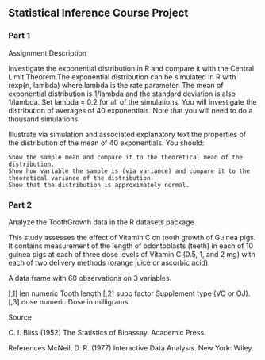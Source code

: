 ## Statistical Inference Course Project

### Part 1

Assignment Description

Investigate the exponential distribution in R and compare it with the Central Limit Theorem.The exponential distribution can be simulated in R with rexp(n, lambda) where lambda is the rate parameter. The mean of exponential distribution is 1/lambda and the standard deviation is also 1/lambda. Set lambda = 0.2 for all of the simulations. You will investigate the distribution of averages of 40 exponentials. Note that you will need to do a thousand simulations.

Illustrate via simulation and associated explanatory text the properties of the distribution of the mean of 40 exponentials. You should:

    Show the sample mean and compare it to the theoretical mean of the distribution.
    Show how variable the sample is (via variance) and compare it to the theoretical variance of the distribution.
    Show that the distribution is approximately normal.

### Part 2

Analyze the ToothGrowth data in the R datasets package.

This study assesses the effect of Vitamin C on tooth growth of Guinea pigs. It contains measurement of the length of odontoblasts (teeth) in each of 10 guinea pigs at each of three dose levels of Vitamin C (0.5, 1, and 2 mg) with each of two delivery methods (orange juice or ascorbic acid).

A data frame with 60 observations on 3 variables.

[,1] len numeric Tooth length
[,2] supp factor Supplement type (VC or OJ).
[,3] dose numeric Dose in milligrams.

Source

C. I. Bliss (1952) The Statistics of Bioassay. Academic Press.

References
McNeil, D. R. (1977) Interactive Data Analysis. New York: Wiley.
